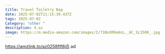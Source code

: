 ```yaml
---
title: Travel Toiletry Bag
date: 2025-07-02T11:15:39.437Z
tags: 2025-07-02
Category: "other "
description: 4.xx
image: https://m.media-amazon.com/images/I/71BoXR9eAnL._AC_SL1500_.jpg
---
```

https://amzlink.to/az0258fIf8ji5 ad